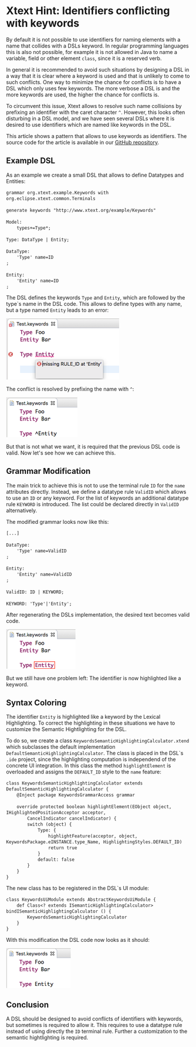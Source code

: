 # Xtext Hint: Identifiers conflicting with keywords

By default it is not possible to use identifiers for naming elements with a name that collides with a DSLs keyword. In regular programming languages this is also not possible, for example it is not allowed in Java to name a variable, field or other element `class`, since it is a reserved verb.


In general it is recommended to avoid such situations by designing a DSL in a way that it is clear where a keyword is used and that is unlikely to come to such conflicts. One way to minimize the chance for conflicts is to have a DSL which only uses few keywords. The more verbose a DSL is and the more keywords are used, the higher the chance for conflicts is.

To circumvent this issue, Xtext allows to resolve such name collisions by prefixing an identifier with the caret character `^`. However, this looks often disturbing in a DSL model, and we have seen several DSLs where it is desired to use identifiers which are named like keywords in the DSL.

This article shows a pattern that allows to use keywords as identifiers. The source code for the article is available in our [GitHub repository](https://github.com/itemis/itemis-blog/tree/keyword_identifiers).

## Example DSL

As an example we create a small DSL that allows to define Datatypes and Entities:

```
grammar org.xtext.example.Keywords with org.eclipse.xtext.common.Terminals

generate keywords "http://www.xtext.org/example/Keywords"

Model:
	types+=Type*;

Type: DataType | Entity;

DataType:
	'Type' name=ID
;	

Entity:
	'Entity' name=ID
;
```

The DSL defines the keywords `Type` and `Entity`, which are followed by the type\`s name in the DSL code. This allows to define types with any name, but a type named `Entity` leads to an error:

![](images/img1.png)

The conflict is resolved by prefixing the name with `^`:

![](images/img2.png)

But that is not what we want, it is required that the previous DSL code is valid. Now let's see how we can achieve this.

## Grammar Modification

The main trick to achieve this is not to use the terminal rule `ID` for the `name` attributes directly. Instead, we define a datatype rule `ValidID` which allows to use an `ID` or any keyword. For the list of keywords an additional datatype rule `KEYWORD` is introduced. The list could be declared directly in `ValidID` alternatively.

The modified grammar looks now like this: 

```
[...]

DataType:
	'Type' name=ValidID
;	

Entity:
	'Entity' name=ValidID
;

ValidID: ID | KEYWORD;

KEYWORD: 'Type'|'Entity';
```

After regenerating the DSLs implementation, the desired text becomes valid code. 

![](images/img3.png)

But we still have one problem left: The identifier is now highlighted like a keyword.

## Syntax Coloring

The identifier `Entity` is highlighted like a keyword by the Lexical Highlighting. To correct the highlighting in these situations we have to customize the Semantic Hightlighting for the DSL.

To do so, we create a class `KeywordsSemanticHighlightingCalculator.xtend` which subclasses the default implementation `DefaultSemanticHighlightingCalculator`. The class is placed in the DSL\`s `.ide` project, since the highlighting computation is independend of the concrete UI integration. In this class the method `highlightElement` is overloaded and assigns the `DEFAULT_ID` style to the `name` feature:

```
class KeywordsSemanticHighlightingCalculator extends DefaultSemanticHighlightingCalculator {
	@Inject package KeywordsGrammarAccess grammar

	override protected boolean highlightElement(EObject object, IHighlightedPositionAcceptor acceptor,
		CancelIndicator cancelIndicator) {
		switch (object) {
			Type: {
				highlightFeature(acceptor, object, KeywordsPackage.eINSTANCE.type_Name, HighlightingStyles.DEFAULT_ID)
				return true
			}
			default: false
		}
	}
}
```

The new class has to be registered in the DSL\`s UI module:

```
class KeywordsUiModule extends AbstractKeywordsUiModule {
	def Class<? extends ISemanticHighlightingCalculator> bindISemanticHighlightingCalculator () {
		KeywordsSemanticHighlightingCalculator
	}
}
```

With this modification the DSL code now looks as it should:

![](images/img4.png)

## Conclusion

A DSL should be designed to avoid conflicts of identifiers with keywords, but sometimes is required to allow it. This requires to use a datatype rule instead of using directly the `ID` terminal rule. Further a customization to the semantic hightlighting is required.

